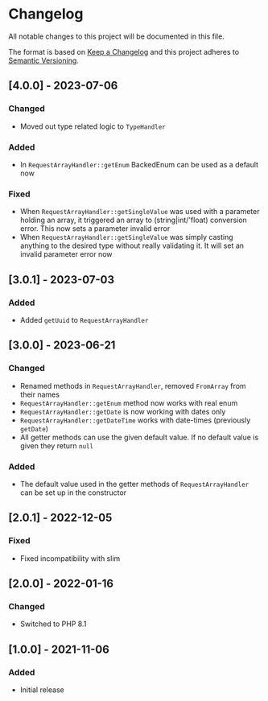 # Changelog
All notable changes to this project will be documented in this file.
 
The format is based on [Keep a Changelog](http://keepachangelog.com/en/1.0.0/)
and this project adheres to [Semantic Versioning](http://semver.org/spec/v2.0.0.html).

## [4.0.0] - 2023-07-06
### Changed
- Moved out type related logic to `TypeHandler`

### Added
- In `RequestArrayHandler::getEnum` BackedEnum can be used as a default now 

### Fixed
- When `RequestArrayHandler::getSingleValue` was used with a parameter holding an array, it triggered an array to (string|int/'float) conversion error. This now sets a parameter invalid error
- When `RequestArrayHandler::getSingleValue` was simply casting anything to the desired type without really validating it. It will set an invalid parameter error now

## [3.0.1] - 2023-07-03
### Added
- Added `getUuid` to `RequestArrayHandler`


## [3.0.0] - 2023-06-21
### Changed
- Renamed methods in `RequestArrayHandler`, removed `FromArray` from their names
- `RequestArrayHandler::getEnum` method now works with real enum
- `RequestArrayHandler::getDate` is now working with dates only
- `RequestArrayHandler::getDateTime` works with date-times (previously `getDate`)
- All getter methods can use the given default value. If no default value is given they return `null`

### Added
- The default value used in the getter methods of `RequestArrayHandler` can be set up in the constructor 


## [2.0.1] - 2022-12-05
### Fixed
- Fixed incompatibility with slim


## [2.0.0] - 2022-01-16
### Changed
- Switched to PHP 8.1


## [1.0.0] - 2021-11-06
### Added
- Initial release
